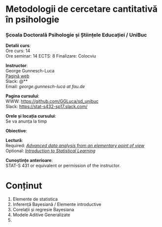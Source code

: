 # Metodologii de cercetare cantitativă în psihologie
### Școala Doctorală Psihologie și Științele Educației / UniBuc 

__Detalii curs__:  
Ore curs: 14  
Ore seminar: 14 
ECTS: 8 
Finalizare: Colocviu  

__Instructor__:  
George Gunnesch-Luca  
[Pagină web](https://www.psychologie.rw.fau.de/team/wissenschaftliche-mitarbeiterinnen/george-luca/)  
Slack: @**  
Email: *george.gunnesch-luca at fau.de*  

__Pagina cursului__:    
WWW: https://github.com/GGLuca/sd_unibuc  
Slack: https://stat-s432-sp17.slack.com/  

__Orele și locația cursului__:  
Se va anunța la timp  

__Obiective__:

__Lectură__:  
Required: [_Advanced data analysis from an elementary point of view_](https://www.stat.cmu.edu/~cshalizi/ADAfaEPoV/)  
Optional: [_Introduction to Statistical Learning_](http://www-bcf.usc.edu/~gareth/ISL/)

__Cunoștințe anterioare__:  
STAT-S 431 or equivalent or permission of the instructor.

# Conținut

1. Elemente de statistica 
2. Inferență Bayesiană / Elemente introductive
3. Corelații și regresie Bayesiana
3. Modele Aditive Generalizate
4. 


